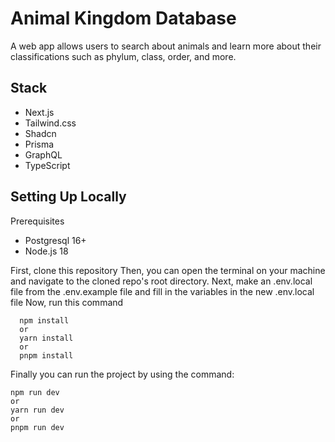 # Animal Kingdom Database

A web app allows users to search about animals and learn more about their classifications such as phylum, class, order, and more. 

## Stack
- Next.js
- Tailwind.css
- Shadcn
- Prisma
- GraphQL
- TypeScript

## Setting Up Locally

Prerequisites
- Postgresql 16+
- Node.js 18

First, clone this repository
Then, you can open the terminal on your machine and navigate to the cloned repo's root directory.
Next, make an .env.local file from the .env.example file and fill in the variables in the new .env.local file
Now, run this command

```
  npm install
  or
  yarn install
  or
  pnpm install
```
Finally you can run the project by using the command:

```
npm run dev
or
yarn run dev
or
pnpm run dev
```

[//]: # (To seed database:)
[//]: # (npx ts-node ./prisma/seed.ts)

